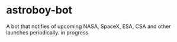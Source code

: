 # astroboy-bot

A bot that notifies of upcoming NASA, SpaceX, ESA, CSA and other launches periodically.
in progress
